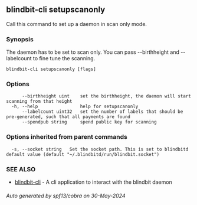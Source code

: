## blindbit-cli setupscanonly

Call this command to set up a daemon in scan only mode.

### Synopsis

The daemon has to be set to scan only.
    You can pass --birthheight and --labelcount to fine tune the scanning.

```
blindbit-cli setupscanonly [flags]
```

### Options

```
      --birthheight uint    set the birthheight, the daemon will start scanning from that height
  -h, --help                help for setupscanonly
      --labelcount uint32   set the number of labels that should be pre-generated, such that all payments are found
      --spendpub string     spend public key for scanning
```

### Options inherited from parent commands

```
  -s, --socket string   Set the socket path. This is set to blindbitd default value (default "~/.blindbitd/run/blindbit.socket")
```

### SEE ALSO

* [blindbit-cli](blindbit-cli.md)	 - A cli application to interact with the blindbit daemon

###### Auto generated by spf13/cobra on 30-May-2024
